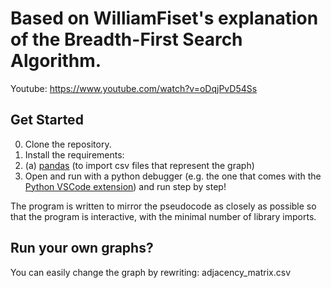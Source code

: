 # Based on WilliamFiset's explanation of the Breadth-First Search Algorithm.

Youtube: https://www.youtube.com/watch?v=oDqjPvD54Ss

## Get Started

0. Clone the repository.
1. Install the requirements:
2. (a) [pandas](https://pypi.org/project/pandas/) (to import csv files that represent the graph)
4. Open and run with a python debugger (e.g. the one that comes with the [Python VSCode extension](https://marketplace.visualstudio.com/items?itemName=ms-python.python)) and run step by step!

The program is written to mirror the pseudocode as closely as possible so that the program is interactive, with the minimal number of library imports.

## Run your own graphs?
You can easily change the graph by rewriting:
adjacency_matrix.csv
